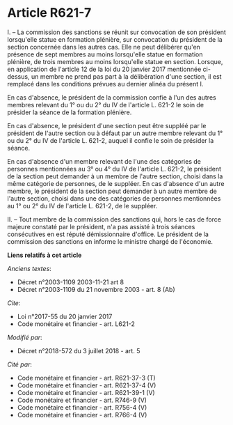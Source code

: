 # Article R621-7

I. – La commission des sanctions se réunit sur convocation de son président lorsqu'elle statue en formation plénière, sur
convocation du président de la section concernée dans les autres cas. Elle ne peut délibérer qu'en présence de sept membres
au moins lorsqu'elle statue en formation plénière, de trois membres au moins lorsqu'elle statue en section. Lorsque, en
application de l'article 12 de la loi du 20 janvier 2017 mentionnée ci-dessus, un membre ne prend pas part à la délibération
d'une section, il est remplacé dans les conditions prévues au dernier alinéa du présent I. 

En cas d'absence, le président de la commission confie à l'un des autres membres relevant du 1° ou du 2° du IV de l'article
L. 621-2 le soin de présider la séance de la formation plénière. 

En cas d'absence, le président d'une section peut être suppléé par le président de l'autre section ou à défaut par un autre
membre relevant du 1° ou du 2° du IV de l'article L. 621-2, auquel il confie le soin de présider la séance. 

En cas d'absence d'un membre relevant de l'une des catégories de personnes mentionnées au 3° ou 4° du IV de l'article L.
621-2, le président de la section peut demander à un membre de l'autre section, choisi dans la même catégorie de personnes,
de le suppléer. En cas d'absence d'un autre membre, le président de la section peut demander à un autre membre de l'autre
section, choisi dans une des catégories de personnes mentionnées au 1° ou 2° du IV de l'article L. 621-2, de le suppléer. 

II. – Tout membre de la commission des sanctions qui, hors le cas de force majeure constaté par le président, n'a pas assisté
à trois séances consécutives en est réputé démissionnaire d'office. Le président de la commission des sanctions en informe le
ministre chargé de l'économie.

**Liens relatifs à cet article**

_Anciens textes_:

  - Décret n°2003-1109 2003-11-21 art 8
  - Décret n°2003-1109 du 21 novembre 2003 - art. 8 (Ab)

_Cite_:

  - Loi n°2017-55 du 20 janvier 2017
  - Code monétaire et financier - art. L621-2

_Modifié par_:

  - Décret n°2018-572 du 3 juillet 2018 - art. 5

_Cité par_:

  - Code monétaire et financier - art. R621-37-3 (T)
  - Code monétaire et financier - art. R621-37-4 (V)
  - Code monétaire et financier - art. R621-39-1 (V)
  - Code monétaire et financier - art. R746-9 (V)
  - Code monétaire et financier - art. R756-4 (V)
  - Code monétaire et financier - art. R766-4 (V)
